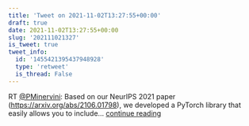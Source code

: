 ```yaml
---
title: 'Tweet on 2021-11-02T13:27:55+00:00'
draft: true
date: 2021-11-02T13:27:55+00:00
slug: '202111021327'
is_tweet: true
tweet_info:
  id: '1455421395437948928'
  type: 'retweet'
  is_thread: False
---
```




RT [@PMinervini](https://x.com/PMinervini): Based on our NeurIPS 2021 paper (<https://arxiv.org/abs/2106.01798>), we developed a PyTorch library that easily allows you to include… [continue reading](https://x.com/sytelus/status/1455421395437948928)
